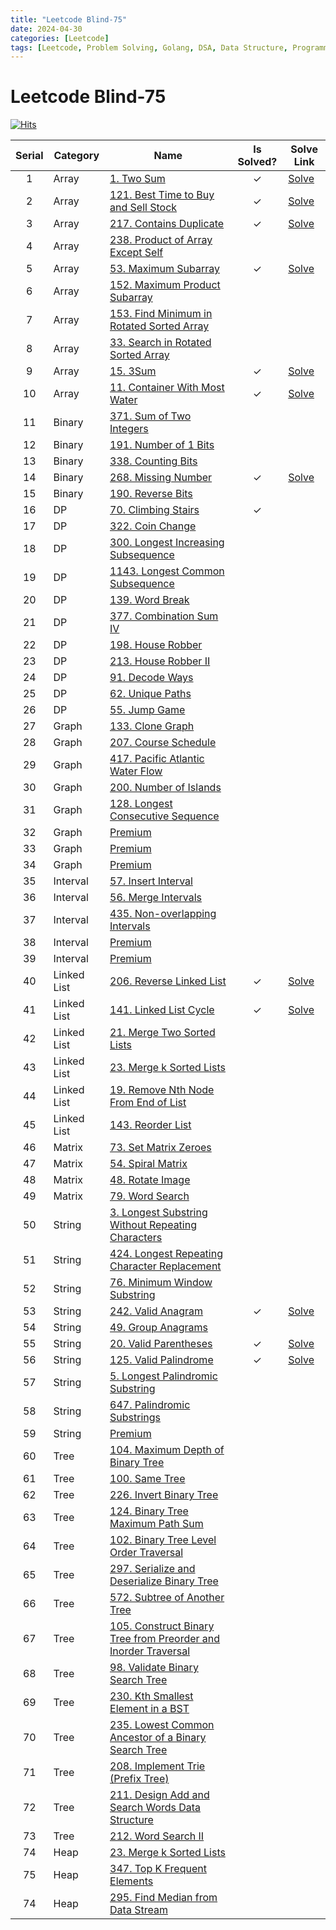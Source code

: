 ```yaml
---
title: "Leetcode Blind-75"
date: 2024-04-30
categories: [Leetcode]
tags: [Leetcode, Problem Solving, Golang, DSA, Data Structure, Programming, Algorithm, Array, Binary, DP, Graph, Interval, Linked List, Matrix, String, Tree, Heap]
---
```



# Leetcode Blind-75
[![Hits](https://hits.sh/mokhlesurr031.github.io/posts/leetcode-blind75.svg)](https://hits.sh/mokhlesurr031.github.io/posts/leetcode-blind75/)



| Serial | Category |    Name    | Is Solved? | Solve Link |
| :----: | ------ | -------- | :-: | ----- |
|    1   |Array|[1. Two Sum](https://leetcode.com/problems/two-sum/description/)|✓|[Solve](http://localhost:4000/posts/leetcode-two-sum/)|
|    2   |Array|[121. Best Time to Buy and Sell Stock](https://leetcode.com/problems/best-time-to-buy-and-sell-stock/description/)|✓|[Solve](http://localhost:4000/posts/leetcode-best-time-to-buy-and-sell-stock/)|
|    3   |Array|[217. Contains Duplicate](https://leetcode.com/problems/contains-duplicate/description/)|✓|[Solve](http://localhost:4000/posts/leetcode-contains-duplicate/)|
|    4   |Array|[238. Product of Array Except Self](https://leetcode.com/problems/product-of-array-except-self/description/)|||
|    5   |Array|[53. Maximum Subarray](https://leetcode.com/problems/maximum-subarray/description/)|✓|[Solve](http://localhost:4000/posts/leetcode-maximum-subarray/)|
|    6   |Array|[152. Maximum Product Subarray](https://leetcode.com/problems/maximum-product-subarray/description/)|||
|    7   |Array|[153. Find Minimum in Rotated Sorted Array](https://leetcode.com/problems/find-minimum-in-rotated-sorted-array/description/)|||
|    8   |Array|[33. Search in Rotated Sorted Array](https://leetcode.com/problems/search-in-rotated-sorted-array/description/)|||
|    9   |Array|[15. 3Sum](https://leetcode.com/problems/3sum/description/)|✓|[Solve](http://localhost:4000/posts/leetcode-3sum/)|
|   10   |Array|[11. Container With Most Water](https://leetcode.com/problems/container-with-most-water/description/)|✓|[Solve](http://localhost:4000/posts/leetcode-container-with-most-water/)|
|   11   |Binary|[371. Sum of Two Integers](https://leetcode.com/problems/sum-of-two-integers/description/)|||
|   12   |Binary|[191. Number of 1 Bits](https://leetcode.com/problems/number-of-1-bits/description/)|||
|   13   |Binary|[338. Counting Bits](https://leetcode.com/problems/counting-bits/description/)|||
|   14   |Binary|[268. Missing Number](https://leetcode.com/problems/missing-number/description/)|✓|[Solve](http://localhost:4000/posts/leetcode-missing-number/)|
|   15   |Binary|[190. Reverse Bits](https://leetcode.com/problems/reverse-bits/description/)|||
|   16   |DP|[70. Climbing Stairs](https://leetcode.com/problems/climbing-stairs/description/)|✓||
|   17   |DP|[322. Coin Change](https://leetcode.com/problems/coin-change/description/)|||
|   18   |DP|[300. Longest Increasing Subsequence](https://leetcode.com/problems/longest-increasing-subsequence/description/)|||
|   19   |DP|[1143. Longest Common Subsequence](https://leetcode.com/problems/longest-common-subsequence/description/)|||
|   20   |DP|[139. Word Break](https://leetcode.com/problems/word-break/description/)|||
|   21   |DP|[377. Combination Sum IV](https://leetcode.com/problems/combination-sum-iv/description/)|||
|   22   |DP|[198. House Robber](https://leetcode.com/problems/house-robber/description/)|||
|   23   |DP|[213. House Robber II](https://leetcode.com/problems/house-robber-ii/description/)|||
|   24   |DP|[91. Decode Ways](https://leetcode.com/problems/decode-ways/description/)|||
|   25   |DP|[62. Unique Paths](https://leetcode.com/problems/unique-paths/description/)|||
|   26   |DP|[55. Jump Game](https://leetcode.com/problems/jump-game/description/)|||
|   27   |Graph|[133. Clone Graph](https://leetcode.com/problems/clone-graph/description/)|||
|   28   |Graph|[207. Course Schedule](https://leetcode.com/problems/course-schedule/description/)|||
|   29   |Graph|[417. Pacific Atlantic Water Flow](https://leetcode.com/problems/pacific-atlantic-water-flow/description/)|||
|   30   |Graph|[200. Number of Islands](https://leetcode.com/problems/number-of-islands/description/)|||
|   31   |Graph|[128. Longest Consecutive Sequence](https://leetcode.com/problems/longest-consecutive-sequence/description/)|||
|   32   |Graph|[Premium](https://leetcode.com/problems/alien-dictionary/description/)|||
|   33   |Graph|[Premium](https://leetcode.com/problems/graph-valid-tree/description/)|||
|   34   |Graph|[Premium](https://leetcode.com/problems/number-of-connected-components-in-an-undirected-graph/description/)|||
|   35   |Interval|[57. Insert Interval](https://leetcode.com/problems/insert-interval/)|||
|   36   |Interval|[56. Merge Intervals](https://leetcode.com/problems/merge-intervals/)|||
|   37   |Interval|[435. Non-overlapping Intervals](https://leetcode.com/problems/non-overlapping-intervals/)|||
|   38   |Interval|[Premium](https://leetcode.com/problems/meeting-rooms/)|||
|   39   |Interval|[Premium](https://leetcode.com/problems/meeting-rooms-ii/)|||
|   40   |Linked List|[206. Reverse Linked List](https://leetcode.com/problems/reverse-linked-list/)|✓|[Solve](http://localhost:4000/posts/leetcode-reverse-linked-list/)|
|   41   |Linked List|[141. Linked List Cycle](https://leetcode.com/problems/linked-list-cycle/)|✓|[Solve](http://localhost:4000/posts/leetcode-linked-list-cycle/)|
|   42   |Linked List|[21. Merge Two Sorted Lists](https://leetcode.com/problems/merge-two-sorted-lists/)|||
|   43   |Linked List|[23. Merge k Sorted Lists](https://leetcode.com/problems/merge-k-sorted-lists/)|||
|   44   |Linked List|[19. Remove Nth Node From End of List](https://leetcode.com/problems/remove-nth-node-from-end-of-list/)|||
|   45   |Linked List|[143. Reorder List](https://leetcode.com/problems/reorder-list/)|||
|   46   |Matrix|[73. Set Matrix Zeroes](https://leetcode.com/problems/set-matrix-zeroes/)|||
|   47   |Matrix|[54. Spiral Matrix](https://leetcode.com/problems/spiral-matrix/)|||
|   48   |Matrix|[48. Rotate Image](https://leetcode.com/problems/rotate-image/)|||
|   49   |Matrix|[79. Word Search](https://leetcode.com/problems/word-search/)|||
|   50   |String|[3. Longest Substring Without Repeating Characters](https://leetcode.com/problems/longest-substring-without-repeating-characters/)|||
|   51   |String|[424. Longest Repeating Character Replacement](https://leetcode.com/problems/longest-repeating-character-replacement/)|||
|   52   |String|[76. Minimum Window Substring](https://leetcode.com/problems/minimum-window-substring/)|||
|   53   |String|[242. Valid Anagram](https://leetcode.com/problems/valid-anagram/)|✓|[Solve](http://localhost:4000/posts/leetcode-valid-anagram/)|
|   54   |String|[49. Group Anagrams](https://leetcode.com/problems/group-anagrams/)|||
|   55   |String|[20. Valid Parentheses](https://leetcode.com/problems/valid-parentheses/)|✓|[Solve](http://localhost:4000/posts/leetcode-valid-parentheses/)|
|   56   |String|[125. Valid Palindrome](https://leetcode.com/problems/valid-palindrome/)|✓|[Solve](http://localhost:4000/posts/leetcode-valid-palindrome/)|
|   57   |String|[5. Longest Palindromic Substring](https://leetcode.com/problems/longest-palindromic-substring/)|||
|   58   |String|[647. Palindromic Substrings](https://leetcode.com/problems/palindromic-substrings/)|||
|   59   |String|[Premium](https://leetcode.com/problems/encode-and-decode-strings/)|||
|   60   |Tree|[104. Maximum Depth of Binary Tree](https://leetcode.com/problems/maximum-depth-of-binary-tree/)|||
|   61   |Tree|[100. Same Tree](https://leetcode.com/problems/same-tree/)|||
|   62   |Tree|[226. Invert Binary Tree](https://leetcode.com/problems/invert-binary-tree/)|||
|   63   |Tree|[124. Binary Tree Maximum Path Sum](https://leetcode.com/problems/binary-tree-maximum-path-sum/)|||
|   64   |Tree|[102. Binary Tree Level Order Traversal](https://leetcode.com/problems/binary-tree-level-order-traversal/)|||
|   65   |Tree|[297. Serialize and Deserialize Binary Tree](https://leetcode.com/problems/serialize-and-deserialize-binary-tree/)|||
|   66   |Tree|[572. Subtree of Another Tree](https://leetcode.com/problems/subtree-of-another-tree/)|||
|   67   |Tree|[105. Construct Binary Tree from Preorder and Inorder Traversal](https://leetcode.com/problems/construct-binary-tree-from-preorder-and-inorder-traversal/)|||
|   68   |Tree|[98. Validate Binary Search Tree](https://leetcode.com/problems/validate-binary-search-tree/)|||
|   69   |Tree|[230. Kth Smallest Element in a BST](https://leetcode.com/problems/kth-smallest-element-in-a-bst/)|||
|   70   |Tree|[235. Lowest Common Ancestor of a Binary Search Tree](https://leetcode.com/problems/lowest-common-ancestor-of-a-binary-search-tree/)|||
|   71   |Tree|[208. Implement Trie (Prefix Tree)](https://leetcode.com/problems/implement-trie-prefix-tree/)|||
|   72   |Tree|[211. Design Add and Search Words Data Structure](https://leetcode.com/problems/add-and-search-word-data-structure-design/)|||
|   73   |Tree|[212. Word Search II](https://leetcode.com/problems/word-search-ii/)|||
|   74   |Heap|[23. Merge k Sorted Lists](https://leetcode.com/problems/merge-k-sorted-lists/)|||
|   75   |Heap|[347. Top K Frequent Elements](https://leetcode.com/problems/top-k-frequent-elements/)|||
|   74   |Heap|[295. Find Median from Data Stream](https://leetcode.com/problems/find-median-from-data-stream/)|||
